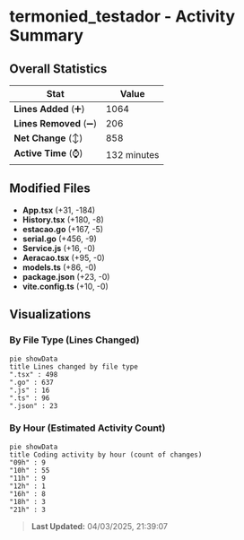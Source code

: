 # termonied_testador - Activity Summary 

## Overall Statistics

| Stat                   | Value                                                             |
| ---------------------- | ----------------------------------------------------------------- |
| **Lines Added** (➕)   | 1064                                          |
| **Lines Removed** (➖) | 206                                        |
| **Net Change** (↕)    | 858                |
| **Active Time** (⌚)   | 132 minutes |


## Modified Files
- **App.tsx** (+31, -184)
- **History.tsx** (+180, -8)
- **estacao.go** (+167, -5)
- **serial.go** (+456, -9)
- **Service.js** (+16, -0)
- **Aeracao.tsx** (+95, -0)
- **models.ts** (+86, -0)
- **package.json** (+23, -0)
- **vite.config.ts** (+10, -0)

## Visualizations

### By File Type (Lines Changed)

```mermaid
pie showData
title Lines changed by file type
".tsx" : 498
".go" : 637
".js" : 16
".ts" : 96
".json" : 23
```

### By Hour (Estimated Activity Count)

```mermaid
pie showData
title Coding activity by hour (count of changes)
"09h" : 9
"10h" : 55
"11h" : 9
"12h" : 1
"16h" : 8
"18h" : 3
"21h" : 3
```


> **Last Updated:** 04/03/2025, 21:39:07